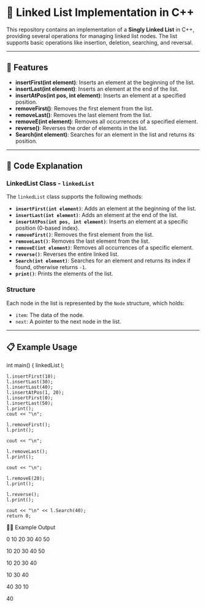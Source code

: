 # 🔗 **Linked List Implementation in C++**

This repository contains an implementation of a **Singly Linked List** in C++, providing several operations for managing linked list nodes. The list supports basic operations like insertion, deletion, searching, and reversal.

---

## 🌟 **Features**

- **insertFirst(int element)**: Inserts an element at the beginning of the list.
- **insertLast(int element)**: Inserts an element at the end of the list.
- **insertAtPos(int pos, int element)**: Inserts an element at a specified position.
- **removeFirst()**: Removes the first element from the list.
- **removeLast()**: Removes the last element from the list.
- **removeE(int element)**: Removes all occurrences of a specified element.
- **reverse()**: Reverses the order of elements in the list.
- **Search(int element)**: Searches for an element in the list and returns its position.

---

## 📜 **Code Explanation**

### **LinkedList Class - `linkedList`**

The `linkedList` class supports the following methods:

- **`insertFirst(int element)`**: Adds an element at the beginning of the list.
- **`insertLast(int element)`**: Adds an element at the end of the list.
- **`insertAtPos(int pos, int element)`**: Inserts an element at a specific position (0-based index).
- **`removeFirst()`**: Removes the first element from the list.
- **`removeLast()`**: Removes the last element from the list.
- **`removeE(int element)`**: Removes all occurrences of a specific element.
- **`reverse()`**: Reverses the entire linked list.
- **`Search(int element)`**: Searches for an element and returns its index if found, otherwise returns `-1`.
- **`print()`**: Prints the elements of the list.

### **Structure**

Each node in the list is represented by the `Node` structure, which holds:
- `item`: The data of the node.
- `next`: A pointer to the next node in the list.

---

## 📋 **Example Usage**
int main() {
    linkedList l;

    l.insertFirst(10);
    l.insertLast(30);
    l.insertLast(40);
    l.insertAtPos(1, 20);
    l.insertFirst(0);
    l.insertLast(50);
    l.print();
    cout << "\n";

    l.removeFirst();
    l.print();

    cout << "\n";

    l.removeLast();
    l.print();

    cout << "\n";

    l.removeE(20);
    l.print();

    l.reverse();
    l.print();

    cout << "\n" << l.Search(40);
    return 0;




🧑‍💻 Example Output

0 10 20 30 40 50

10 20 30 40 50

10 20 30 40

10 30 40

40 30 10

40
